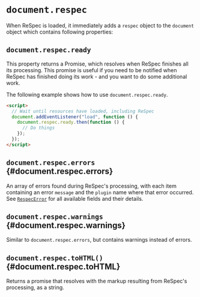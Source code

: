 # `document.respec`

When ReSpec is loaded, it immediately adds a `respec` object to the `document` object which contains following properties:

## `document.respec.ready`

This property returns a Promise, which resolves when ReSpec finishes all its processing. This promise is useful if you need to be notified when ReSpec has finished doing its work - and you want to do some additional work.

The following example shows how to use `document.respec.ready`.

```html
<script>
  // Wait until resources have loaded, including ReSpec
  document.addEventListener("load", function () {
    document.respec.ready.then(function () {
      // Do things
    });
  });
</script>
```

## `document.respec.errors` {#document.respec.errors}

An array of errors found during ReSpec's processing, with each item containing an error `message` and the `plugin` name where that error occurred. See [`RespecError`](https://github.com/w3c/respec/blob/1bd0786fc2f58d99b2eb9df141a156f6fd25eb20/src/core/utils.js#L849-L872) for all available fields and their details.

## `document.respec.warnings` {#document.respec.warnings}

Similar to `document.respec.errors`, but contains warnings instead of errors.

## `document.respec.toHTML()` {#document.respec.toHTML}

Returns a promise that resolves with the markup resulting from ReSpec's processing, as a string.